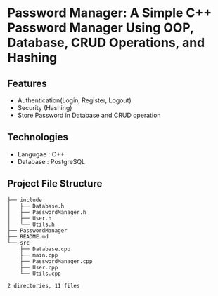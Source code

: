 # Password Manager: A Simple C++ Password Manager Using OOP, Database, CRUD Operations, and Hashing

## Features  
- Authentication(Login, Register, Logout)
- Security (Hashing)
- Store Password in Database and CRUD operation

## Technologies 
- Langugae : C++
- Database : PostgreSQL

## Project File Structure
```text
├── include
│   ├── Database.h
│   ├── PasswordManager.h
│   ├── User.h
│   └── Utils.h
├── PasswordManager
├── README.md
└── src
    ├── Database.cpp
    ├── main.cpp
    ├── PasswordManager.cpp
    ├── User.cpp
    └── Utils.cpp

2 directories, 11 files
```

